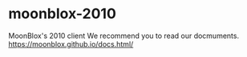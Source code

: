 # moonblox-2010
MoonBlox's 2010 client
We recommend you to read our docmuments. https://moonblox.github.io/docs.html/
